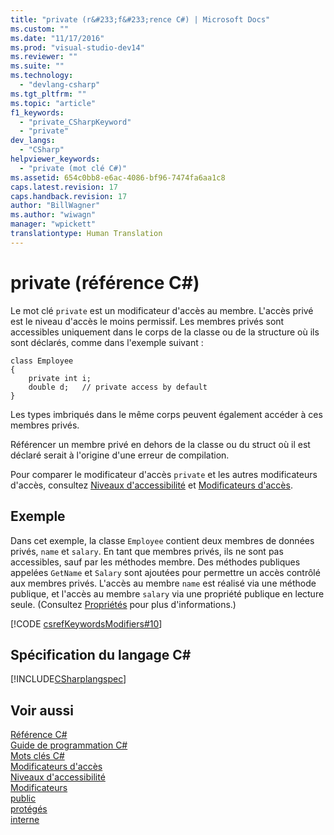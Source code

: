 ```yaml
---
title: "private (r&#233;f&#233;rence C#) | Microsoft Docs"
ms.custom: ""
ms.date: "11/17/2016"
ms.prod: "visual-studio-dev14"
ms.reviewer: ""
ms.suite: ""
ms.technology: 
  - "devlang-csharp"
ms.tgt_pltfrm: ""
ms.topic: "article"
f1_keywords: 
  - "private_CSharpKeyword"
  - "private"
dev_langs: 
  - "CSharp"
helpviewer_keywords: 
  - "private (mot clé C#)"
ms.assetid: 654c0bb8-e6ac-4086-bf96-7474fa6aa1c8
caps.latest.revision: 17
caps.handback.revision: 17
author: "BillWagner"
ms.author: "wiwagn"
manager: "wpickett"
translationtype: Human Translation
---
```

# private (r&#233;f&#233;rence C#)
Le mot clé `private` est un modificateur d'accès au membre.  L'accès privé est le niveau d'accès le moins permissif.  Les membres privés sont accessibles uniquement dans le corps de la classe ou de la structure où ils sont déclarés, comme dans l'exemple suivant :  
  
```  
class Employee  
{  
    private int i;  
    double d;   // private access by default  
}  
```  
  
 Les types imbriqués dans le même corps peuvent également accéder à ces membres privés.  
  
 Référencer un membre privé en dehors de la classe ou du struct où il est déclaré serait à l'origine d'une erreur de compilation.  
  
 Pour comparer le modificateur d'accès `private` et les autres modificateurs d'accès, consultez [Niveaux d'accessibilité](../../../csharp/language-reference/keywords/accessibility-levels.md) et [Modificateurs d'accès](../../../csharp/programming-guide/classes-and-structs/access-modifiers.md).  
  
## Exemple  
 Dans cet exemple, la classe `Employee` contient deux membres de données privés, `name` et `salary`.  En tant que membres privés, ils ne sont pas accessibles, sauf par les méthodes membre.  Des méthodes publiques appelées `GetName` et `Salary` sont ajoutées pour permettre un accès contrôlé aux membres privés.  L'accès au membre `name` est réalisé via une méthode publique, et l'accès au membre `salary` via une propriété publique en lecture seule.  \(Consultez [Propriétés](../../../csharp/programming-guide/classes-and-structs/properties.md) pour plus d'informations.\)  
  
 [!CODE [csrefKeywordsModifiers#10](../CodeSnippet/VS_Snippets_VBCSharp/csrefKeywordsModifiers#10)]  
  
## Spécification du langage C\#  
 [!INCLUDE[CSharplangspec](../../../csharp/language-reference/keywords/includes/csharplangspec_md.md)]  
  
## Voir aussi  
 [Référence C\#](../../../csharp/language-reference/index.md)   
 [Guide de programmation C\#](../../../csharp/programming-guide/index.md)   
 [Mots clés C\#](../../../csharp/language-reference/keywords/index.md)   
 [Modificateurs d'accès](../../../csharp/language-reference/keywords/access-modifiers.md)   
 [Niveaux d'accessibilité](../../../csharp/language-reference/keywords/accessibility-levels.md)   
 [Modificateurs](../../../csharp/language-reference/keywords/modifiers.md)   
 [public](../../../csharp/language-reference/keywords/public.md)   
 [protégés](../../../csharp/language-reference/keywords/protected.md)   
 [interne](../../../csharp/language-reference/keywords/internal.md)